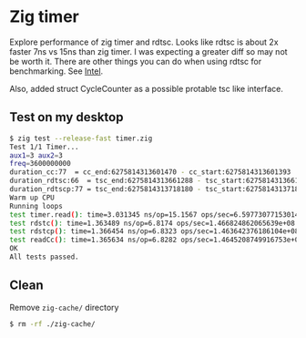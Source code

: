 # Zig timer

Explore performance of zig timer and rdtsc. Looks like
rdtsc is about 2x faster 7ns vs 15ns than zig timer. I was expecting
a greater diff so may not be worth it. There are other things you
can do when using rdtsc for benchmarking.
See [Intel](https://www.intel.com/content/dam/www/public/us/en/documents/white-papers/ia-32-ia-64-benchmark-code-execution-paper.pdf).

Also, added struct CycleCounter as a possible protable tsc like interface.

## Test on my desktop
```bash
$ zig test --release-fast timer.zig
Test 1/1 Timer...
aux1=3 aux2=3
freq=3600000000
duration_cc:77  = cc_end:6275814313601470 - cc_start:6275814313601393
duration_rdtsc:66  = tsc_end:6275814313661288 - tsc_start:6275814313661222
duration_rdtscp:77 = tsc_end:6275814313718180 - tsc_start:6275814313718103 aux_start=1 aux_end=1
Warm up CPU
Running loops
test timer.read(): time=3.031345 ns/op=15.1567 ops/sec=6.597730771530142e+07
test rdstc(): time=1.363489 ns/op=6.8174 ops/sec=1.466824862065639e+08
test rdstcp(): time=1.366454 ns/op=6.8323 ops/sec=1.463642376186104e+08
test readCc(): time=1.365634 ns/op=6.8282 ops/sec=1.4645208749916753e+08
OK
All tests passed.
```

## Clean
Remove `zig-cache/` directory
```bash
$ rm -rf ./zig-cache/
```
